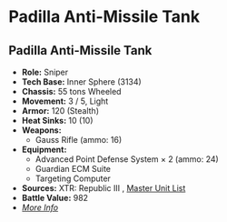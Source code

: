 # Padilla Anti-Missile Tank 

## Padilla Anti-Missile Tank 

- **Role:** Sniper 
- **Tech Base:** Inner Sphere (3134) 
- **Chassis:** 55 tons Wheeled 
- **Movement:** 3 / 5, Light 
- **Armor:** 120 (Stealth) 
- **Heat Sinks:** 10 (10) 
- **Weapons:** 
  - Gauss Rifle (ammo: 16) 
- **Equipment:** 
  - Advanced Point Defense System × 2 (ammo: 24) 
  - Guardian ECM Suite 
  - Targeting Computer 
- **Sources:** XTR: Republic III , [Master Unit List](http://masterunitlist.info/Unit/Details/7386) 
- **Battle Value:** 982 
- [*More Info*](padilla_anti-missile_tank/padilla_anti-missile_tank.md) 

